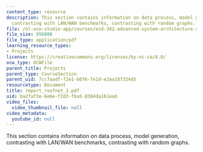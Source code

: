 ```yaml
---
content_type: resource
description: This section contains information on data process, model generation,
  contrasting with LAN/WAN benchmarks, contrasting with random graphs.
file: /ol-ocw-studio-app/courses/esd-342-advanced-system-architecture-spring-2006/ba2faf3e6e6ef2d3fba58304da161ead_report_roofnet_2.pdf
file_size: 956088
file_type: application/pdf
learning_resource_types:
- Projects
license: https://creativecommons.org/licenses/by-nc-sa/4.0/
ocw_type: OCWFile
parent_title: Projects
parent_type: CourseSection
parent_uid: 7cc7aadf-f2e1-b076-fe1d-e2aa187324d5
resourcetype: Document
title: report_roofnet_2.pdf
uid: ba2faf3e-6e6e-f2d3-fba5-8304da161ead
video_files:
  video_thumbnail_file: null
video_metadata:
  youtube_id: null
---
```

This section contains information on data process, model generation, contrasting with LAN/WAN benchmarks, contrasting with random graphs.